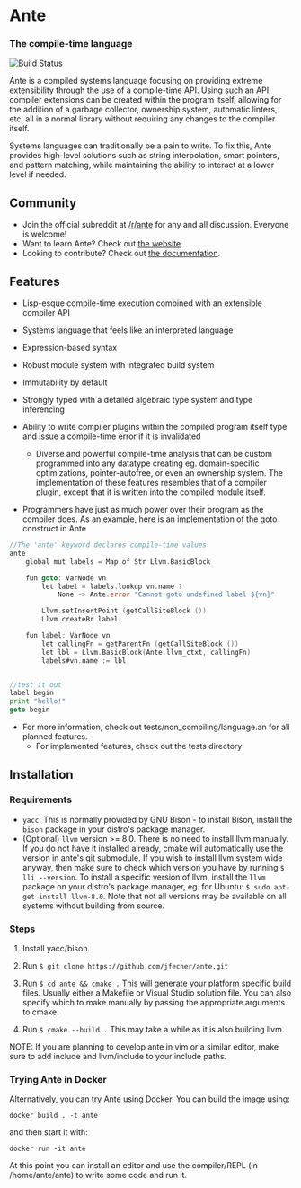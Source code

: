 # Ante

### The compile-time language

[![Build Status](https://travis-ci.org/jfecher/ante.svg?branch=master)](https://travis-ci.org/jfecher/ante)

Ante is a compiled systems language focusing on providing extreme extensibility through
the use of a compile-time API.  Using such an API, compiler extensions can be created
within the program itself, allowing for the addition of a garbage collector, ownership
system, automatic linters, etc, all in a normal library without requiring any changes
to the compiler itself.

Systems languages can traditionally be a pain to write.  To fix this, Ante provides high-level
solutions such as string interpolation, smart pointers, and pattern matching, while maintaining
the ability to interact at a lower level if needed.

## Community
- Join the official subreddit at [/r/ante](https://www.reddit.com/r/ante) for any and all discussion.  Everyone is welcome!
- Want to learn Ante?  Check out [the website](http://antelang.org/).
- Looking to contribute?  Check out [the documentation](http://antelang.org/doxygen/html/).

## Features
* Lisp-esque compile-time execution combined with an extensible compiler API
* Systems language that feels like an interpreted language
* Expression-based syntax
* Robust module system with integrated build system
* Immutability by default
* Strongly typed with a detailed algebraic type system and type inferencing
* Ability to write compiler plugins within the compiled program itself
type and issue a compile-time error if it is invalidated
    -  Diverse and powerful compile-time analysis that can be custom programmed into
any datatype creating eg. domain-specific optimizations, pointer-autofree, or even an ownership system.
The implementation of these features resembles that of a compiler plugin, except that it is written
into the compiled module itself.

* Programmers have just as much power over their program as the compiler does.  As an example,
here is an implementation of the goto construct in Ante

```go
//The 'ante' keyword declares compile-time values
ante
    global mut labels = Map.of Str Llvm.BasicBlock

    fun goto: VarNode vn
        let label = labels.lookup vn.name ?
            None -> Ante.error "Cannot goto undefined label ${vn}"

        Llvm.setInsertPoint (getCallSiteBlock ())
        Llvm.createBr label

    fun label: VarNode vn
        let callingFn = getParentFn (getCallSiteBlock ())
        let lbl = Llvm.BasicBlock(Ante.llvm_ctxt, callingFn)
        labels#vn.name := lbl


//test it out
label begin
print "hello!"
goto begin
```

* For more information, check out tests/non_compiling/language.an for all planned features.
    - For implemented features, check out the tests directory

## Installation

### Requirements

 * `yacc`. This is normally provided by GNU Bison - to install Bison, install the `bison` package in your
distro's package manager.
 * (Optional) `llvm` version >= 8.0.  There is no need to install llvm manually.  If you do not have it
 installed already, cmake will automatically use the version in ante's git submodule.  If you wish to
 install llvm system wide anyway, then make sure to check which version you have by running `$ lli --version`.
 To install a specific version of llvm, install the `llvm` package on your distro's package manager, eg. for
 Ubuntu: `$ sudo apt-get install llvm-8.0`.  Note that not all versions may be available on all systems
 without building from source.

### Steps

1. Install yacc/bison.

2. Run `$ git clone https://github.com/jfecher/ante.git`

3. Run `$ cd ante && cmake .` This will generate your platform specific
build files.  Usually either a Makefile or Visual Studio solution file.
You can also specify which to make manually by passing the appropriate
arguments to cmake.

3. Run `$ cmake --build .`  This may take a while as it is also building llvm.

NOTE: If you are planning to develop ante in vim or a similar editor, make sure
to add include and llvm/include to your include paths.

### Trying Ante in Docker

Alternatively, you can try Ante using Docker. You can build the image using:

```
docker build . -t ante
```

and then start it with:

```
docker run -it ante
```

At this point you can install an editor and use the compiler/REPL (in /home/ante/ante) to write some code and run it.
